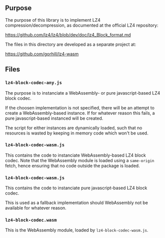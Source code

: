 ## Purpose

The purpose of this library is to implement LZ4 compression/decompression,
as documented at the official LZ4 repository:

https://github.com/lz4/lz4/blob/dev/doc/lz4_Block_format.md

The files in this directory are developed as a separate project at:

https://github.com/gorhill/lz4-wasm

## Files

### `lz4-block-codec-any.js`

The purpose is to instanciate a WebAssembly- or pure javascript-based
LZ4 block codec.

If the choosen implementation is not specified, there will be an attempt to
create a WebAssembly-based instance. If for whatever reason this fails, a
pure javascript-based instanced will be created.

The script for either instances are dynamically loaded, such that no resources
is wasted by keeping in memory code which won't be used.

### `lz4-block-codec-wasm.js`

This contains the code to instanciate WebAssembly-based LZ4 block codec. Note
that the WebAssembly module is loaded using a `same-origin` fetch, hence
ensuring that no code outside the package is loaded.

### `lz4-block-codec-wasm.js`

This contains the code to instanciate pure javascript-based LZ4 block codec.

This is used as a fallback implementation should WebAssembly not be available
for whatever reason.

### `lz4-block-codec.wasm`

This is the WebAssembly module, loaded by `lz4-block-codec-wasm.js`.
